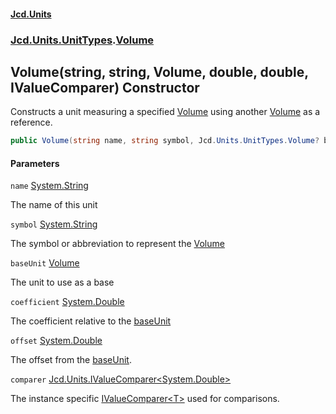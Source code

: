 #### [Jcd.Units](index.md 'index')
### [Jcd.Units.UnitTypes](Jcd.Units.UnitTypes.md 'Jcd.Units.UnitTypes').[Volume](Jcd.Units.UnitTypes.Volume.md 'Jcd.Units.UnitTypes.Volume')

## Volume(string, string, Volume, double, double, IValueComparer<double>) Constructor

Constructs a unit measuring a specified [Volume](Jcd.Units.UnitTypes.Volume.md 'Jcd.Units.UnitTypes.Volume') using another [Volume](Jcd.Units.UnitTypes.Volume.md 'Jcd.Units.UnitTypes.Volume') as a reference.

```csharp
public Volume(string name, string symbol, Jcd.Units.UnitTypes.Volume? baseUnit=null, double coefficient=1.0, double offset=0.0, Jcd.Units.IValueComparer<double>? comparer=null);
```
#### Parameters

<a name='Jcd.Units.UnitTypes.Volume.Volume(string,string,Jcd.Units.UnitTypes.Volume,double,double,Jcd.Units.IValueComparer_double_).name'></a>

`name` [System.String](https://docs.microsoft.com/en-us/dotnet/api/System.String 'System.String')

The name of this unit

<a name='Jcd.Units.UnitTypes.Volume.Volume(string,string,Jcd.Units.UnitTypes.Volume,double,double,Jcd.Units.IValueComparer_double_).symbol'></a>

`symbol` [System.String](https://docs.microsoft.com/en-us/dotnet/api/System.String 'System.String')

The symbol or abbreviation to represent the [Volume](Jcd.Units.UnitTypes.Volume.md 'Jcd.Units.UnitTypes.Volume')

<a name='Jcd.Units.UnitTypes.Volume.Volume(string,string,Jcd.Units.UnitTypes.Volume,double,double,Jcd.Units.IValueComparer_double_).baseUnit'></a>

`baseUnit` [Volume](Jcd.Units.UnitTypes.Volume.md 'Jcd.Units.UnitTypes.Volume')

The unit to use as a base

<a name='Jcd.Units.UnitTypes.Volume.Volume(string,string,Jcd.Units.UnitTypes.Volume,double,double,Jcd.Units.IValueComparer_double_).coefficient'></a>

`coefficient` [System.Double](https://docs.microsoft.com/en-us/dotnet/api/System.Double 'System.Double')

The coefficient relative to the [baseUnit](Jcd.Units.UnitTypes.Volume.Volume(string,string,Jcd.Units.UnitTypes.Volume,double,double,Jcd.Units.IValueComparer_double_).md#Jcd.Units.UnitTypes.Volume.Volume(string,string,Jcd.Units.UnitTypes.Volume,double,double,Jcd.Units.IValueComparer_double_).baseUnit 'Jcd.Units.UnitTypes.Volume.Volume(string, string, Jcd.Units.UnitTypes.Volume, double, double, Jcd.Units.IValueComparer<double>).baseUnit')

<a name='Jcd.Units.UnitTypes.Volume.Volume(string,string,Jcd.Units.UnitTypes.Volume,double,double,Jcd.Units.IValueComparer_double_).offset'></a>

`offset` [System.Double](https://docs.microsoft.com/en-us/dotnet/api/System.Double 'System.Double')

The offset from the [baseUnit](Jcd.Units.UnitTypes.Volume.Volume(string,string,Jcd.Units.UnitTypes.Volume,double,double,Jcd.Units.IValueComparer_double_).md#Jcd.Units.UnitTypes.Volume.Volume(string,string,Jcd.Units.UnitTypes.Volume,double,double,Jcd.Units.IValueComparer_double_).baseUnit 'Jcd.Units.UnitTypes.Volume.Volume(string, string, Jcd.Units.UnitTypes.Volume, double, double, Jcd.Units.IValueComparer<double>).baseUnit').

<a name='Jcd.Units.UnitTypes.Volume.Volume(string,string,Jcd.Units.UnitTypes.Volume,double,double,Jcd.Units.IValueComparer_double_).comparer'></a>

`comparer` [Jcd.Units.IValueComparer&lt;](Jcd.Units.IValueComparer_T_.md 'Jcd.Units.IValueComparer<T>')[System.Double](https://docs.microsoft.com/en-us/dotnet/api/System.Double 'System.Double')[&gt;](Jcd.Units.IValueComparer_T_.md 'Jcd.Units.IValueComparer<T>')

The instance specific [IValueComparer&lt;T&gt;](Jcd.Units.IValueComparer_T_.md 'Jcd.Units.IValueComparer<T>') used for comparisons.